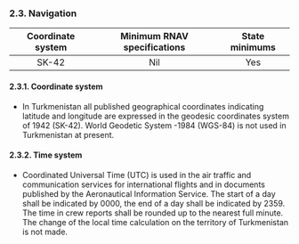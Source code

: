 ### 	2.3. Navigation

| Coordinate system | Minimum RNAV specifications | State minimums |
| :---------------: | :-------------------------: | :------------: |
|       SK-42       |             Nil             |      Yes       |

#### 2.3.1. Coordinate system

- In Turkmenistan all published geographical coordinates indicating latitude and longitude are expressed in the geodesic coordinates system of 1942 (SK-42). World Geodetic System -1984 (WGS-84) is not used in Turkmenistan at present.


#### 2.3.2. Time system

- Coordinated Universal Time (UTC) is used in the air traffic and communication services for international flights and in documents published by the Aeronautical Information Service. The start of a day shall be indicated by 0000, the end of a day shall be indicated by 2359. The time in crew reports shall be rounded up to the nearest full minute. The change of the local time calculation on the territory of Turkmenistan is not made.





